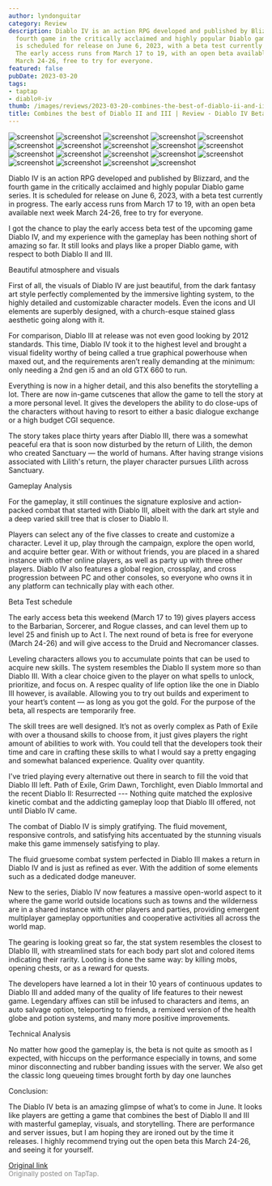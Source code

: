 ```yaml
---
author: lyndonguitar
category: Review
description: Diablo IV is an action RPG developed and published by Blizzard, and the
  fourth game in the critically acclaimed and highly popular Diablo game series. It
  is scheduled for release on June 6, 2023, with a beta test currently in progress.
  The early access runs from March 17 to 19, with an open beta available next week
  March 24-26, free to try for everyone.
featured: false
pubDate: 2023-03-20
tags:
- taptap
- diablo®-iv
thumb: /images/reviews/2023-03-20-combines-the-best-of-diablo-ii-and-iii--review---diablo-iv-beta-test-0.avif
title: Combines the best of Diablo II and III | Review - Diablo IV Beta Test
---
```


<div class="gallery">
  <img src="/images/reviews/2023-03-20-combines-the-best-of-diablo-ii-and-iii--review---diablo-iv-beta-test-0.avif" alt="screenshot" />
  <img src="/images/reviews/2023-03-20-combines-the-best-of-diablo-ii-and-iii--review---diablo-iv-beta-test-1.avif" alt="screenshot" />
  <img src="/images/reviews/2023-03-20-combines-the-best-of-diablo-ii-and-iii--review---diablo-iv-beta-test-2.avif" alt="screenshot" />
  <img src="/images/reviews/2023-03-20-combines-the-best-of-diablo-ii-and-iii--review---diablo-iv-beta-test-3.avif" alt="screenshot" />
  <img src="/images/reviews/2023-03-20-combines-the-best-of-diablo-ii-and-iii--review---diablo-iv-beta-test-4.avif" alt="screenshot" />
  <img src="/images/reviews/2023-03-20-combines-the-best-of-diablo-ii-and-iii--review---diablo-iv-beta-test-5.avif" alt="screenshot" />
  <img src="/images/reviews/2023-03-20-combines-the-best-of-diablo-ii-and-iii--review---diablo-iv-beta-test-6.avif" alt="screenshot" />
  <img src="/images/reviews/2023-03-20-combines-the-best-of-diablo-ii-and-iii--review---diablo-iv-beta-test-7.avif" alt="screenshot" />
  <img src="/images/reviews/2023-03-20-combines-the-best-of-diablo-ii-and-iii--review---diablo-iv-beta-test-8.avif" alt="screenshot" />
  <img src="/images/reviews/2023-03-20-combines-the-best-of-diablo-ii-and-iii--review---diablo-iv-beta-test-9.avif" alt="screenshot" />
  <img src="/images/reviews/2023-03-20-combines-the-best-of-diablo-ii-and-iii--review---diablo-iv-beta-test-10.avif" alt="screenshot" />
  <img src="/images/reviews/2023-03-20-combines-the-best-of-diablo-ii-and-iii--review---diablo-iv-beta-test-11.avif" alt="screenshot" />
  <img src="/images/reviews/2023-03-20-combines-the-best-of-diablo-ii-and-iii--review---diablo-iv-beta-test-12.avif" alt="screenshot" />
  <img src="/images/reviews/2023-03-20-combines-the-best-of-diablo-ii-and-iii--review---diablo-iv-beta-test-13.avif" alt="screenshot" />
  <img src="/images/reviews/2023-03-20-combines-the-best-of-diablo-ii-and-iii--review---diablo-iv-beta-test-14.avif" alt="screenshot" />
  <img src="/images/reviews/2023-03-20-combines-the-best-of-diablo-ii-and-iii--review---diablo-iv-beta-test-15.avif" alt="screenshot" />
  <img src="/images/reviews/2023-03-20-combines-the-best-of-diablo-ii-and-iii--review---diablo-iv-beta-test-16.avif" alt="screenshot" />
  <img src="/images/reviews/2023-03-20-combines-the-best-of-diablo-ii-and-iii--review---diablo-iv-beta-test-17.avif" alt="screenshot" />
  <img src="/images/reviews/2023-03-20-combines-the-best-of-diablo-ii-and-iii--review---diablo-iv-beta-test-18.avif" alt="screenshot" />
</div>

Diablo IV is an action RPG developed and published by Blizzard, and the fourth game in the critically acclaimed and highly popular Diablo game series. It is scheduled for release on June 6, 2023, with a beta test currently in progress. The early access runs from March 17 to 19, with an open beta available next week March 24-26, free to try for everyone.

I got the chance to play the early access beta test of the upcoming game Diablo IV, and my experience with the gameplay has been nothing short of amazing so far. It still looks and plays like a proper Diablo game, with respect to both Diablo II and III.

Beautiful atmosphere and visuals

First of all, the visuals of Diablo IV are just beautiful, from the dark fantasy art style perfectly complemented by the immersive lighting system, to the highly detailed and customizable character models. Even the icons and UI elements are superbly designed, with a church-esque stained glass aesthetic going along with it.

For comparison, Diablo III at release was not even good looking by 2012 standards. This time, Diablo IV took it to the highest level and brought a visual fidelity worthy of being called a true graphical powerhouse when maxed out, and the requirements aren’t really demanding at the minimum: only needing a 2nd gen i5 and an old GTX 660 to run.

Everything is now in a higher detail, and this also benefits the storytelling a lot. There are now in-game cutscenes that allow the game to tell the story at a more personal level. It gives the developers the ability to do close-ups of the characters without having to resort to either a basic dialogue exchange or a high budget CGI sequence.

The story takes place thirty years after Diablo III, there was a somewhat peaceful era that is soon now disturbed by the return of Lilith, the demon who created Sanctuary — the world of humans. After having strange visions associated with Lilith's return, the player character pursues Lilith across Sanctuary.

Gameplay Analysis

For the gameplay, it still continues the signature explosive and action-packed combat that started with Diablo III, albeit with the dark art style and a deep varied skill tree that is closer to Diablo II.

Players can select any of the five classes to create and customize a character. Level it up, play through the campaign, explore the open world, and acquire better gear. With or without friends, you are placed in a shared instance with other online players, as well as party up with three other players. Diablo IV also features a global region, crossplay, and cross progression between PC and other consoles, so everyone who owns it in any platform can technically play with each other.

Beta Test schedule

The early access beta this weekend (March 17 to 19) gives players access to the Barbarian, Sorcerer, and Rogue classes, and can level them up to level 25 and finish up to Act I. The next round of beta is free for everyone (March 24-26) and will give access to the Druid and Necromancer classes.

Leveling characters allows you to accumulate points that can be used to acquire new skills. The system resembles the Diablo II system more so than Diablo III. With a clear choice given to the player on what spells to unlock, prioritize, and focus on. A respec quality of life option like the one in Diablo III however, is available. Allowing you to try out builds and experiment to your heart’s content — as long as you got the gold. For the purpose of the beta, all respects are temporarily free.

The skill trees are well designed. It’s not as overly complex as Path of Exile with over a thousand skills to choose from, it just gives players the right amount of abilities to work with. You could tell that the developers took their time and care in crafting these skills to what I would say a pretty engaging and somewhat balanced experience. Quality over quantity.

I've tried playing every alternative out there in search to fill the void that Diablo III left. Path of Exile, Grim Dawn, Torchlight, even Diablo Immortal and the recent Diablo II: Resurrected --- Nothing quite matched the explosive kinetic combat and the addicting gameplay loop that Diablo III offered, not until Diablo IV came.

The combat of Diablo IV is simply gratifying. The fluid movement, responsive controls, and satisfying hits accentuated by the stunning visuals make this game immensely satisfying to play.

The fluid gruesome combat system perfected in Diablo III makes a return in Diablo IV and is just as refined as ever. With the addition of some elements such as a dedicated dodge maneuver.

New to the series, Diablo IV now features a massive open-world aspect to it where the game world outside locations such as towns and the wilderness are in a shared instance with other players and parties, providing emergent multiplayer gameplay opportunities and cooperative activities all across the world map.

The gearing is looking great so far, the stat system resembles the closest to DIablo III, with streamlined stats for each body part slot and colored items indicating their rarity. Looting is done the same way: by killing mobs, opening chests, or as a reward for quests.

The developers have learned a lot in their 10 years of continuous updates to Diablo III and added many of the quality of life features to their newest game. Legendary affixes can still be infused to characters and items, an auto salvage option, teleporting to friends, a remixed version of the health globe and potion systems, and many more positive improvements.

Technical Analysis

No matter how good the gameplay is, the beta is not quite as smooth as I expected, with hiccups on the performance especially in towns, and some minor disconnecting and rubber banding issues with the server. We also get the classic long queueing times brought forth by day one launches

Conclusion:

The Diablo IV beta is an amazing glimpse of what’s to come in June. It looks like players are getting a game that combines the best of Diablo II and III with masterful gameplay, visuals, and storytelling. There are performance and server issues, but I am hoping they are ironed out by the time it releases. I highly recommend trying out the open beta this March 24-26, and seeing it for yourself.

[Original link](https://www.taptap.io/post/4844602)<br><span style="font-size: 0.95em; color: #888;">Originally posted on TapTap.</span>